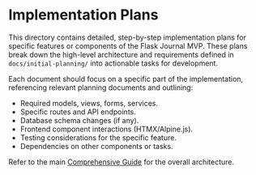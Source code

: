 # Implementation Plans

This directory contains detailed, step-by-step implementation plans for specific features or components of the Flask Journal MVP. These plans break down the high-level architecture and requirements defined in `docs/initial-planning/` into actionable tasks for development.

Each document should focus on a specific part of the implementation, referencing relevant planning documents and outlining:

*   Required models, views, forms, services.
*   Specific routes and API endpoints.
*   Database schema changes (if any).
*   Frontend component interactions (HTMX/Alpine.js).
*   Testing considerations for the specific feature.
*   Dependencies on other components or tasks.

Refer to the main [Comprehensive Guide](../initial-planning/comprehensive-guide-personal.md) for the overall architecture.